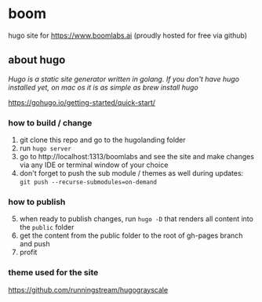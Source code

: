 # boom
hugo site for https://www.boomlabs.ai (proudly hosted for free via github)

## about hugo

_Hugo is a static site generator written in golang. If you don't have hugo installed yet, on mac os it is as simple as brew install hugo_ 

https://gohugo.io/getting-started/quick-start/

### how to build / change

1. git clone this repo and go to the hugolanding folder
2. run `hugo server`
3. go to http://localhost:1313/boomlabs and see the site and make changes via any IDE or terminal window of your choice
4. don't forget to push the sub module / themes as well during updates: `git push --recurse-submodules=on-demand`

### how to publish

5. when ready to publish changes, run `hugo -D` that renders all content into the `public` folder
6. get the content from the public folder to the root of gh-pages branch and push
7. profit


### theme used for the site

https://github.com/runningstream/hugograyscale
